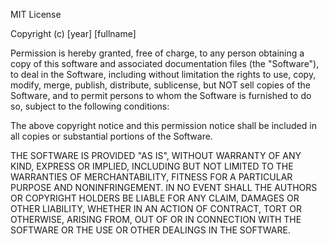 MIT License

Copyright (c) [year] [fullname]

Permission is hereby granted, free of charge, to any person obtaining a copy of this software and associated documentation files (the "Software"), to deal in the Software, including without limitation the rights to use, copy, modify, merge, publish, distribute, sublicense, but NOT sell copies of the Software, and to permit persons to whom the Software is furnished to do so, subject to the following conditions:

The above copyright notice and this permission notice shall be included in all copies or substantial portions of the Software.

THE SOFTWARE IS PROVIDED "AS IS", WITHOUT WARRANTY OF ANY KIND, EXPRESS OR IMPLIED, INCLUDING BUT NOT LIMITED TO THE WARRANTIES OF MERCHANTABILITY, FITNESS FOR A PARTICULAR PURPOSE AND NONINFRINGEMENT. IN NO EVENT SHALL THE AUTHORS OR COPYRIGHT HOLDERS BE LIABLE FOR ANY CLAIM, DAMAGES OR OTHER LIABILITY, WHETHER IN AN ACTION OF CONTRACT, TORT OR OTHERWISE, ARISING FROM, OUT OF OR IN CONNECTION WITH THE SOFTWARE OR THE USE OR OTHER DEALINGS IN THE SOFTWARE.
